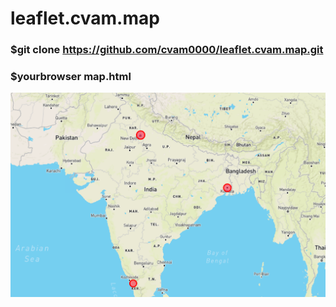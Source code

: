 # leaflet.cvam.map
### $git clone https://github.com/cvam0000/leaflet.cvam.map.git
### $yourbrowser map.html

<img src="map.png">
